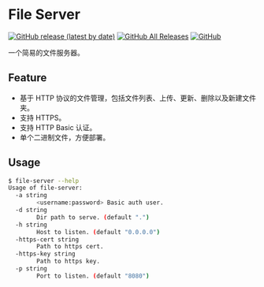 # File Server

[![GitHub release (latest by date)](https://img.shields.io/github/v/release/tarocch1/file-server)](https://github.com/Tarocch1/file-server/releases)
[![GitHub All Releases](https://img.shields.io/github/downloads/tarocch1/file-server/total)](https://github.com/Tarocch1/file-server/releases)
[![GitHub](https://img.shields.io/github/license/tarocch1/file-server)](https://github.com/Tarocch1/file-server/blob/master/LICENSE)

一个简易的文件服务器。

## Feature

- 基于 HTTP 协议的文件管理，包括文件列表、上传、更新、删除以及新建文件夹。
- 支持 HTTPS。
- 支持 HTTP Basic 认证。
- 单个二进制文件，方便部署。

## Usage

```bash
$ file-server --help
Usage of file-server:
  -a string
        <username:password> Basic auth user.
  -d string
        Dir path to serve. (default ".")
  -h string
        Host to listen. (default "0.0.0.0")
  -https-cert string
        Path to https cert.
  -https-key string
        Path to https key.
  -p string
        Port to listen. (default "8080")
```
